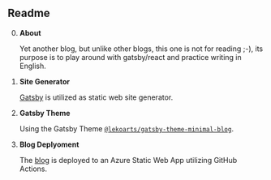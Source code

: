 ## Readme

0.  **About**

    Yet another blog, but unlike other blogs, this one is not for reading ;-), its purpose is to play around with gatsby/react and practice writing in English.

1.  **Site Generator**

    [Gatsby](https://www.gatsbyjs.com/) is utilized as static web site generator.

2.  **Gatsby Theme**

    Using the Gatsby Theme [`@lekoarts/gatsby-theme-minimal-blog`](https://github.com/LekoArts/gatsby-themes/tree/master/themes/gatsby-theme-minimal-blog). 

3.  **Blog Deplyoment**

    The [blog](https://polite-sky-0897ec103.azurestaticapps.net/) is deployed to an Azure Static Web App utilizing GitHub Actions. 

